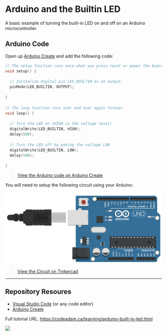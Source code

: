 # Arduino and the Builtin LED

A basic example of turning the built-in LED on and off on an Arduino microcontroller.

## Arduino Code

Open up [Arduino Create](https://create.arduino.cc/editor/) and add the following code:

```cpp
// The setup function runs once when you press reset or power the board
void setup() {
  
  // Initialize digital pin LED_BUILTIN as an output.
  pinMode(LED_BUILTIN, OUTPUT);
  
}

// The loop function runs over and over again forever
void loop() {
  
  // Turn the LED on (HIGH is the voltage level)
  digitalWrite(LED_BUILTIN, HIGH);
  delay(500);
  
  // Turn the LED off by making the voltage LOW
  digitalWrite(LED_BUILTIN, LOW);
  delay(500);
  
}
```

> [View the Arduino code on Arduino Create](https://create.arduino.cc/editor/professoradam/4a7f0767-de98-4d02-bfbf-5d69dfd58710/preview)

You will need to setup the following circuit using your Arduino:

![Tinkercad Circuit](https://raw.githubusercontent.com/codeadamca/arduino-built-in-led/main/_readme/tinkercad-built-in-led.png)

> [View the Circuit on Tinkercad](https://www.tinkercad.com/things/jOaJ7mR6LAt)

***

## Repository Resoures

* [Visual Studio Code](https://code.visualstudio.com/) (or any code editor)
* [Arduino Create](https://create.arduino.cc/editor) 

Full tutorial URL: https://codeadam.ca/learning/arduino-built-in-led.html

<a href="https://codeadam.ca">
<img src="https://codeadam.ca/images/code-block.png" width="100">
</a>
